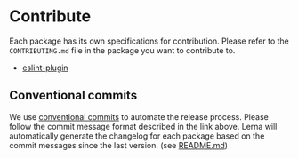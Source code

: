 # Contribute

Each package has its own specifications for contribution. Please refer to the `CONTRIBUTING.md` file in the package you want to contribute to.

- [eslint-plugin](packages/eslint-plugin/CONTRIBUTING.md)

## Conventional commits

We use [conventional commits](https://www.conventionalcommits.org/en/v1.0.0/) to automate the release process. Please follow the commit message format described in the link above. Lerna will automatically generate the changelog for each package based on the commit messages since the last version. (see [README.md](README.md#publishing-a-new-version-of-a-package))
